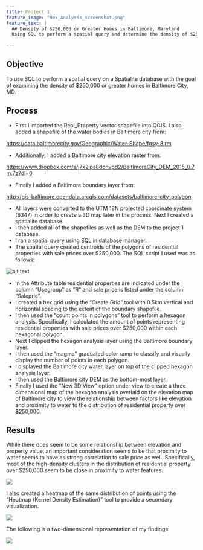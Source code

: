 ```yaml
---
title: Project 1
feature_image: "Hex_Analysis_screenshot.png"
feature_text: |
  ## Density of $250,000 or Greater Homes in Baltimore, Maryland
  Using SQL to perform a spatial query and determine the density of $250,000 or greater homes.
  
---
```

## Objective

To use SQL to perform a spatial query on a Spatialite database with the goal of examining the density of $250,000 or greater homes in Baltimore City, MD.

## Process

* First I imported the Real_Property vector shapefile into QGIS.
I also added a shapefile of the water bodies in Baltimore city from:

https://data.baltimorecity.gov/Geographic/Water-Shape/fgsy-8jrm

* Additionally, I added a Baltimore city elevation raster from:

https://www.dropbox.com/s/j7x2ips8donvpd2/BaltimoreCity_DEM_2015_0.7m.7z?dl=0

* Finally I added a Baltimore boundary layer from:

http://gis-baltimore.opendata.arcgis.com/datasets/baltimore-city-polygon

* All layers were converted to the UTM 18N projected coordinate system (6347) in order to create a 3D map later in the process.
Next I created a spatialite database.
* I then added all of the shapefiles as well as the DEM to the project 1 database.
* I ran a spatial query using SQL in database manager.
* The spatial query created centroids of the polygons of residential properties with sale prices over $250,000.
The SQL script I used was as follows:

![alt text](https://philipwool.github.io/project1/Spatial_SQL_Script.PNG)

* In the Attribute table residential properties are indicated under the column “Usegroup” as “R” and sale price is listed under the column “Salepric”.
* I created a hex grid using the “Create Grid” tool with 0.5km vertical and horizontal spacing to the extent of the boundary shapefile.
* I then used the “count points in polygons” tool to perform a hexagon analysis.
Specifically, I calculated the amount of points representing residential properties with sale prices over $250,000 within each hexagonal polygon.
* Next I clipped the hexagon analysis layer using the Baltimore boundary layer.
* I then used the “magma” graduated color ramp to classify and visually display the number of points in each polygon.
* I displayed the Baltimore city water layer on top of the clipped hexagon analysis layer.
* I then used the Baltimore city DEM as the bottom-most layer.
* Finally I used the “New 3D View” option under view to create a three-dimensional map of the hexagon analysis overlaid on the elevation map of Baltimore city to view the relationship between factors like elevation and proximity to water to the distribution of residential property over $250,000.

## Results

While there does seem to be some relationship between elevation and property value, an important consideration seems to be that proximity to water seems to have as strong correlation to sale price as well.
Specifically, most of the high-density clusters in the distribution of residential property over $250,000 seem to be close in proximity to water features.

![](https://philipwool.github.io/project1/Hex_Analysis_screenshot.png)

I also created a heatmap of the same distribution of points using the “Heatmap (Kernel Density Estimation)” tool to provide a secondary visualization.

![](https://philipwool.github.io/project1/Heat_Map_Screenshot.png)

The following is a two-dimensional representation of my findings:

![](https://philipwool.github.io/project1/Baltimore_City_Res_Analysis.PNG)
